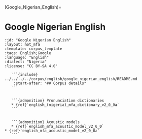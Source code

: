 
(Google_Nigerian_English)=
# Google Nigerian English

``````{corpus} Google Nigerian English
:id: "Google Nigerian English"
:layout: not_mfa
:template: corpus_template
:tags: English;Google
:language: "English"
:dialect: "Nigeria"
:license: "CC BY-SA 4.0"

   ```{include} ../../../../corpus/english/google_nigerian_english/README.md
    :start-after: "## Corpus details"
   ```


   ```{admonition} Pronunciation dictionaries
   * {ref}`english_(nigeria)_mfa_dictionary_v2_0_0a`
   ```


   ```{admonition} Acoustic models
   * {ref}`english_mfa_acoustic_model_v2_0_0`
* {ref}`english_mfa_acoustic_model_v2_0_0a`
   ```
``````
